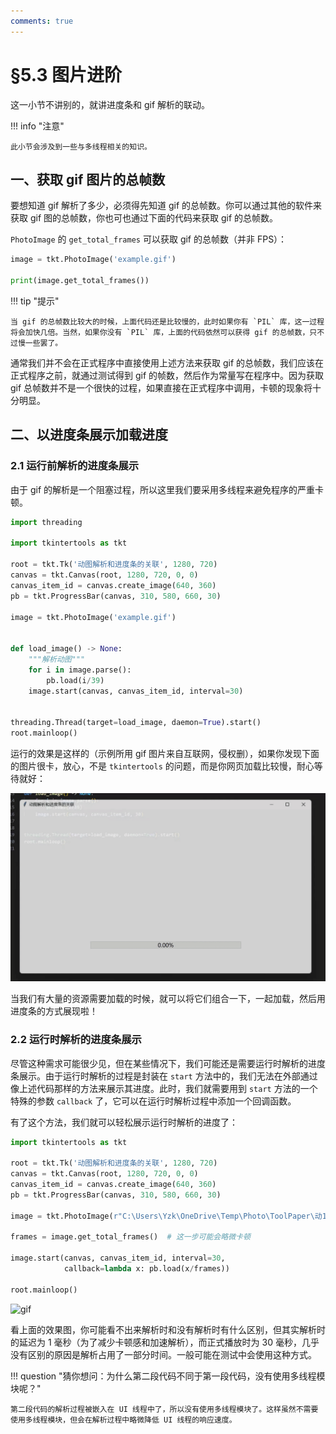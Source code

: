 ```yaml
---
comments: true
---
```


# §5.3 图片进阶

这一小节不讲别的，就讲进度条和 gif 解析的联动。

!!! info "注意"

    此小节会涉及到一些与多线程相关的知识。

## 一、获取 gif 图片的总帧数

要想知道 gif 解析了多少，必须得先知道 gif 的总帧数。你可以通过其他的软件来获取 gif 图的总帧数，你也可也通过下面的代码来获取 gif 的总帧数。

`PhotoImage` 的 `get_total_frames` 可以获取 gif 的总帧数（并非 FPS）：

```python
image = tkt.PhotoImage('example.gif')

print(image.get_total_frames())
```

!!! tip "提示"

    当 gif 的总帧数比较大的时候，上面代码还是比较慢的，此时如果你有 `PIL` 库，这一过程将会加快几倍。当然，如果你没有 `PIL` 库，上面的代码依然可以获得 gif 的总帧数，只不过慢一些罢了。

通常我们并不会在正式程序中直接使用上述方法来获取 gif 的总帧数，我们应该在正式程序之前，就通过测试得到 gif 的帧数，然后作为常量写在程序中。因为获取 gif 总帧数并不是一个很快的过程，如果直接在正式程序中调用，卡顿的现象将十分明显。

## 二、以进度条展示加载进度

### 2.1 运行前解析的进度条展示

由于 gif 的解析是一个阻塞过程，所以这里我们要采用多线程来避免程序的严重卡顿。

```python
import threading

import tkintertools as tkt

root = tkt.Tk('动图解析和进度条的关联', 1280, 720)
canvas = tkt.Canvas(root, 1280, 720, 0, 0)
canvas_item_id = canvas.create_image(640, 360)
pb = tkt.ProgressBar(canvas, 310, 580, 660, 30)

image = tkt.PhotoImage('example.gif')


def load_image() -> None:
    """解析动图"""
    for i in image.parse():
        pb.load(i/39)
    image.start(canvas, canvas_item_id, interval=30)


threading.Thread(target=load_image, daemon=True).start()
root.mainloop()
```

运行的效果是这样的（示例所用 gif 图片来自互联网，侵权删），如果你发现下面的图片很卡，放心，不是 `tkintertools` 的问题，而是你网页加载比较慢，耐心等待就好：

![gif](images/5.3-2.1-1.gif)

当我们有大量的资源需要加载的时候，就可以将它们组合一下，一起加载，然后用进度条的方式展现啦！

### 2.2 运行时解析的进度条展示

尽管这种需求可能很少见，但在某些情况下，我们可能还是需要运行时解析的进度条展示。由于运行时解析的过程是封装在 `start` 方法中的，我们无法在外部通过像上述代码那样的方法来展示其进度。此时，我们就需要用到 `start` 方法的一个特殊的参数 `callback` 了，它可以在运行时解析过程中添加一个回调函数。

有了这个方法，我们就可以轻松展示运行时解析的进度了：

```python
import tkintertools as tkt

root = tkt.Tk('动图解析和进度条的关联', 1280, 720)
canvas = tkt.Canvas(root, 1280, 720, 0, 0)
canvas_item_id = canvas.create_image(640, 360)
pb = tkt.ProgressBar(canvas, 310, 580, 660, 30)

image = tkt.PhotoImage(r"C:\Users\Yzk\OneDrive\Temp\Photo\ToolPaper\动1.gif")

frames = image.get_total_frames()  # 这一步可能会略微卡顿

image.start(canvas, canvas_item_id, interval=30,
            callback=lambda x: pb.load(x/frames))

root.mainloop()
```

![gif](images/5.3-2.2-1.gif)

看上面的效果图，你可能看不出来解析时和没有解析时有什么区别，但其实解析时的延迟为 1 毫秒（为了减少卡顿感和加速解析），而正式播放时为 30 毫秒，几乎没有区别的原因是解析占用了一部分时间。一般可能在测试中会使用这种方式。

!!! question "猜你想问：为什么第二段代码不同于第一段代码，没有使用多线程模块呢？"

    第二段代码的解析过程被嵌入在 UI 线程中了，所以没有使用多线程模块了。这样虽然不需要使用多线程模块，但会在解析过程中略微降低 UI 线程的响应速度。
